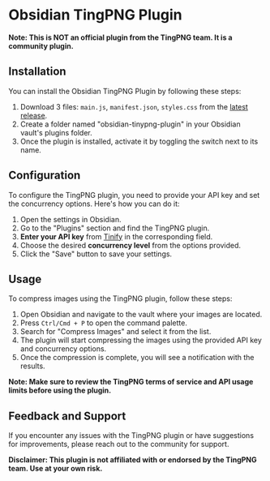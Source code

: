 # Obsidian TingPNG Plugin

**Note: This is NOT an official plugin from the TingPNG team. It is a community plugin.**

## Installation

You can install the Obsidian TingPNG Plugin by following these steps:

1. Download 3 files: `main.js`, `manifest.json`, `styles.css` from the [latest release](https://github.com/ckt1031/obsidian-tinypng-plugin/releases/latest).
2. Create a folder named "obsidian-tinypng-plugin" in your Obsidian vault's plugins folder.
3. Once the plugin is installed, activate it by toggling the switch next to its name.

## Configuration

To configure the TingPNG plugin, you need to provide your API key and set the concurrency options. Here's how you can do it:

1. Open the settings in Obsidian.
2. Go to the "Plugins" section and find the TingPNG plugin.
3. **Enter your API key** from [Tinify](https://tinify.com/dashboard/api) in the corresponding field.
4. Choose the desired **concurrency level** from the options provided.
5. Click the "Save" button to save your settings.

## Usage

To compress images using the TingPNG plugin, follow these steps:

1. Open Obsidian and navigate to the vault where your images are located.
2. Press `Ctrl/Cmd + P` to open the command palette.
3. Search for "Compress Images" and select it from the list.
4. The plugin will start compressing the images using the provided API key and concurrency options.
5. Once the compression is complete, you will see a notification with the results.

**Note: Make sure to review the TingPNG terms of service and API usage limits before using the plugin.**

## Feedback and Support

If you encounter any issues with the TingPNG plugin or have suggestions for improvements, please reach out to the community for support.

**Disclaimer: This plugin is not affiliated with or endorsed by the TingPNG team. Use at your own risk.**
